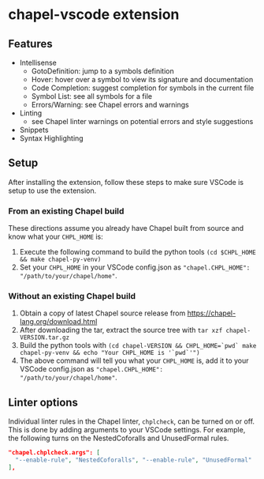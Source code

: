# chapel-vscode extension

## Features

- Intellisense
  - GotoDefinition: jump to a symbols definition
  - Hover: hover over a symbol to view its signature and documentation
  - Code Completion: suggest completion for symbols in the current file
  - Symbol List: see all symbols for a file
  - Errors/Warning: see Chapel errors and warnings
- Linting
  - see Chapel linter warnings on potential errors and style suggestions
- Snippets
- Syntax Highlighting

## Setup

After installing the extension, follow these steps to make sure VSCode is setup to use the extension.

### From an existing Chapel build

These directions assume you already have Chapel built from source and know what your `CHPL_HOME` is:

1. Execute the following command to build the python tools `(cd $CHPL_HOME && make chapel-py-venv)`
2. Set your `CHPL_HOME` in your VSCode config.json as `"chapel.CHPL_HOME": "/path/to/your/chapel/home"`.

### Without an existing Chapel build

1. Obtain a copy of latest Chapel source release from <https://chapel-lang.org/download.html>
2. After downloading the tar, extract the source tree with `tar xzf chapel-VERSION.tar.gz`
3. Build the python tools with ``(cd chapel-VERSION && CHPL_HOME=`pwd` make chapel-py-venv && echo "Your CHPL_HOME is '`pwd`'")``
4. The above command will tell you what your `CHPL_HOME` is, add it to your VSCode config.json as `"chapel.CHPL_HOME": "/path/to/your/chapel/home"`.

## Linter options

Individual linter rules in the Chapel linter, `chplcheck`, can be turned on or off. This is done by adding arguments to your VSCode settings. For example, the following turns on the NestedCoforalls and UnusedFormal rules.

```json
"chapel.chplcheck.args": [
  "--enable-rule", "NestedCoforalls", "--enable-rule", "UnusedFormal"
],
```
